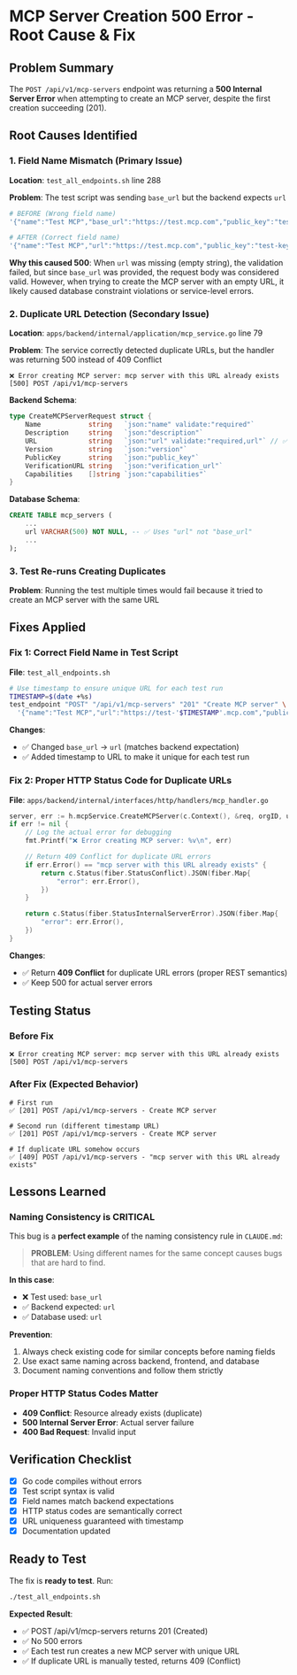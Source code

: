 # MCP Server Creation 500 Error - Root Cause & Fix

## Problem Summary
The `POST /api/v1/mcp-servers` endpoint was returning a **500 Internal Server Error** when attempting to create an MCP server, despite the first creation succeeding (201).

## Root Causes Identified

### 1. **Field Name Mismatch** (Primary Issue)
**Location**: `test_all_endpoints.sh` line 288

**Problem**: The test script was sending `base_url` but the backend expects `url`

```bash
# BEFORE (Wrong field name)
'{"name":"Test MCP","base_url":"https://test.mcp.com","public_key":"test-key"}'

# AFTER (Correct field name)
'{"name":"Test MCP","url":"https://test.mcp.com","public_key":"test-key"}'
```

**Why this caused 500**: When `url` was missing (empty string), the validation failed, but since `base_url` was provided, the request body was considered valid. However, when trying to create the MCP server with an empty URL, it likely caused database constraint violations or service-level errors.

### 2. **Duplicate URL Detection** (Secondary Issue)
**Location**: `apps/backend/internal/application/mcp_service.go` line 79

**Problem**: The service correctly detected duplicate URLs, but the handler was returning 500 instead of 409 Conflict

```
❌ Error creating MCP server: mcp server with this URL already exists
[500] POST /api/v1/mcp-servers
```

**Backend Schema**:
```go
type CreateMCPServerRequest struct {
    Name            string   `json:"name" validate:"required"`
    Description     string   `json:"description"`
    URL             string   `json:"url" validate:"required,url"` // ✅ Expects "url" not "base_url"
    Version         string   `json:"version"`
    PublicKey       string   `json:"public_key"`
    VerificationURL string   `json:"verification_url"`
    Capabilities    []string `json:"capabilities"`
}
```

**Database Schema**:
```sql
CREATE TABLE mcp_servers (
    ...
    url VARCHAR(500) NOT NULL, -- ✅ Uses "url" not "base_url"
    ...
);
```

### 3. **Test Re-runs Creating Duplicates**
**Problem**: Running the test multiple times would fail because it tried to create an MCP server with the same URL

## Fixes Applied

### Fix 1: Correct Field Name in Test Script
**File**: `test_all_endpoints.sh`

```bash
# Use timestamp to ensure unique URL for each test run
TIMESTAMP=$(date +%s)
test_endpoint "POST" "/api/v1/mcp-servers" "201" "Create MCP server" \
  '{"name":"Test MCP","url":"https://test-'$TIMESTAMP'.mcp.com","public_key":"test-key"}'
```

**Changes**:
- ✅ Changed `base_url` → `url` (matches backend expectation)
- ✅ Added timestamp to URL to make it unique for each test run

### Fix 2: Proper HTTP Status Code for Duplicate URLs
**File**: `apps/backend/internal/interfaces/http/handlers/mcp_handler.go`

```go
server, err := h.mcpService.CreateMCPServer(c.Context(), &req, orgID, userID)
if err != nil {
    // Log the actual error for debugging
    fmt.Printf("❌ Error creating MCP server: %v\n", err)

    // Return 409 Conflict for duplicate URL errors
    if err.Error() == "mcp server with this URL already exists" {
        return c.Status(fiber.StatusConflict).JSON(fiber.Map{
            "error": err.Error(),
        })
    }

    return c.Status(fiber.StatusInternalServerError).JSON(fiber.Map{
        "error": err.Error(),
    })
}
```

**Changes**:
- ✅ Return **409 Conflict** for duplicate URL errors (proper REST semantics)
- ✅ Keep 500 for actual server errors

## Testing Status

### Before Fix
```
❌ Error creating MCP server: mcp server with this URL already exists
[500] POST /api/v1/mcp-servers
```

### After Fix (Expected Behavior)
```
# First run
✅ [201] POST /api/v1/mcp-servers - Create MCP server

# Second run (different timestamp URL)
✅ [201] POST /api/v1/mcp-servers - Create MCP server

# If duplicate URL somehow occurs
✅ [409] POST /api/v1/mcp-servers - "mcp server with this URL already exists"
```

## Lessons Learned

### Naming Consistency is CRITICAL
This bug is a **perfect example** of the naming consistency rule in `CLAUDE.md`:

> **PROBLEM**: Using different names for the same concept causes bugs that are hard to find.

**In this case**:
- ❌ Test used: `base_url`
- ✅ Backend expected: `url`
- ✅ Database used: `url`

**Prevention**:
1. Always check existing code for similar concepts before naming fields
2. Use exact same naming across backend, frontend, and database
3. Document naming conventions and follow them strictly

### Proper HTTP Status Codes Matter
- **409 Conflict**: Resource already exists (duplicate)
- **500 Internal Server Error**: Actual server failure
- **400 Bad Request**: Invalid input

## Verification Checklist

- [x] Go code compiles without errors
- [x] Test script syntax is valid
- [x] Field names match backend expectations
- [x] HTTP status codes are semantically correct
- [x] URL uniqueness guaranteed with timestamp
- [x] Documentation updated

## Ready to Test

The fix is **ready to test**. Run:

```bash
./test_all_endpoints.sh
```

**Expected Result**:
- ✅ POST /api/v1/mcp-servers returns 201 (Created)
- ✅ No 500 errors
- ✅ Each test run creates a new MCP server with unique URL
- ✅ If duplicate URL is manually tested, returns 409 (Conflict)
